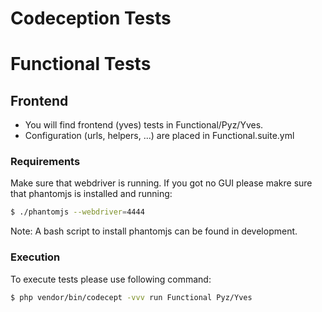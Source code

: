 Codeception Tests
=================

# Functional Tests
## Frontend
- You will find frontend (yves) tests in Functional/Pyz/Yves.
- Configuration (urls, helpers, ...) are placed in Functional.suite.yml

### Requirements
Make sure that webdriver is running. If you got no GUI please makre sure that phantomjs is installed and running:
```bash
$ ./phantomjs --webdriver=4444
```

Note: A bash script to install phantomjs can be found in development.

### Execution
To execute tests please use following command:

```bash
$ php vendor/bin/codecept -vvv run Functional Pyz/Yves
```
